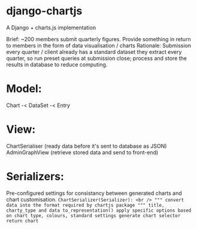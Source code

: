 # django-chartjs
A Django + charts.js implementation

Brief: ~200 members submit quarterly figures. Provide something in return to members in the form of data visualisation / charts
Rationale: Submission every quarter / client already has a standard dataset they extract every quarter, so run preset queries at submission close; process and store the results in database to reduce computing.

# Model:
Chart -< DataSet -< Entry

# View:
ChartSerialiser (ready data before it's sent to database as JSON)
AdminGraphView (retrieve stored data and send to front-end)

# Serializers:
Pre-configured settings for consistancy between generated charts and chart customisation.
`
  ChartSerializer(Serializer):
  <br />
  """ convert data into the format required by chartjs package """
    title, charty_type and data
    to_representation()
    apply specific options based on chart type, colours, standard settings
    generate chart selector
    return chart
`
